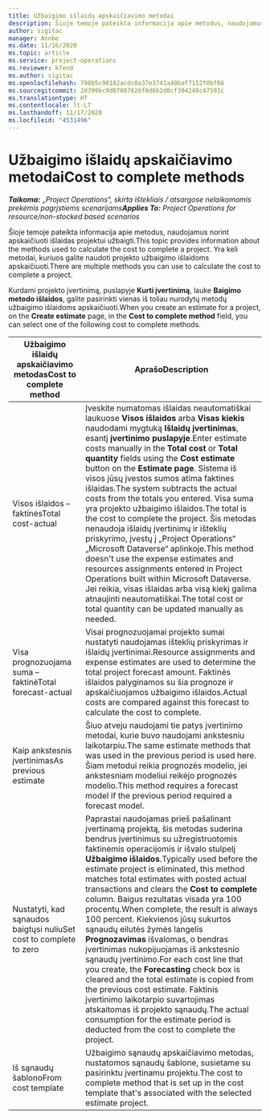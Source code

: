 ```yaml
---
title: Užbaigimo išlaidų apskaičiavimo metodai
description: Šioje temoje pateikta informacija apie metodus, naudojamus norint apskaičiuoti išlaidas projektui užbaigti.
author: sigitac
manager: Annbe
ms.date: 11/16/2020
ms.topic: article
ms.service: project-operations
ms.reviewer: kfend
ms.author: sigitac
ms.openlocfilehash: 790b5c98182acdc0a37e3741a40baf7152f0bf66
ms.sourcegitcommit: 2d399bc9d07807626f0d6b2d0cf304240c47591c
ms.translationtype: HT
ms.contentlocale: lt-LT
ms.lasthandoff: 11/17/2020
ms.locfileid: "4531496"
---
```

# <a name="cost-to-complete-methods"></a><span data-ttu-id="452b2-103">Užbaigimo išlaidų apskaičiavimo metodai</span><span class="sxs-lookup"><span data-stu-id="452b2-103">Cost to complete methods</span></span>

<span data-ttu-id="452b2-104">_**Taikoma:** „Project Operations“, skirta ištekliais / atsargose nelaikomomis prekėmis pagrįstiems scenarijams_</span><span class="sxs-lookup"><span data-stu-id="452b2-104">_**Applies To:** Project Operations for resource/non-stocked based scenarios_</span></span>

<span data-ttu-id="452b2-105">Šioje temoje pateikta informacija apie metodus, naudojamus norint apskaičiuoti išlaidas projektui užbaigti.</span><span class="sxs-lookup"><span data-stu-id="452b2-105">This topic provides information about the methods used to calculate the cost to complete a project.</span></span> <span data-ttu-id="452b2-106">Yra keli metodai, kuriuos galite naudoti projekto užbaigimo išlaidoms apskaičiuoti.</span><span class="sxs-lookup"><span data-stu-id="452b2-106">There are multiple methods you can use to calculate the cost to complete a project.</span></span> 

<span data-ttu-id="452b2-107">Kurdami projekto įvertinimą, puslapyje **Kurti įvertinimą**, lauke **Baigimo metodo išlaidos**, galite pasirinkti vienas iš toliau nurodytų metodų užbaigimo išlaidoms apskaičiuoti.</span><span class="sxs-lookup"><span data-stu-id="452b2-107">When you create an estimate for a project, on the **Create estimate** page, in the **Cost to complete method** field, you can select one of the following cost to complete methods.</span></span>

| <span data-ttu-id="452b2-108">Užbaigimo išlaidų apskaičiavimo metodas</span><span class="sxs-lookup"><span data-stu-id="452b2-108">Cost to complete method</span></span>    | <span data-ttu-id="452b2-109">Aprašo</span><span class="sxs-lookup"><span data-stu-id="452b2-109">Description</span></span>                                                                                                                                                                                                                                                                                                                                                                                                                                                                                        |
|------------------------------|----------------------------------------------------------------------------------------------------------------------------------------------------------------------------------------------------------------------------------------------------------------------------------------------------------------------------------------------------------------------------------------------------------------------------------------------------------------------------------------------------|
| <span data-ttu-id="452b2-110">Visos išlaidos – faktinės</span><span class="sxs-lookup"><span data-stu-id="452b2-110">Total cost-actual</span></span>            | <span data-ttu-id="452b2-111">Įveskite numatomas išlaidas neautomatiškai laukuose **Visos išlaidos** arba **Visas kiekis** naudodami mygtuką **Išlaidų įvertinimas**, esantį **įvertinimo puslapyje**.</span><span class="sxs-lookup"><span data-stu-id="452b2-111">Enter estimate costs manually in the **Total cost** or **Total quantity** fields using the **Cost estimate** button on the **Estimate page**.</span></span> <span data-ttu-id="452b2-112">Sistema iš visos jūsų įvestos sumos atima faktines išlaidas.</span><span class="sxs-lookup"><span data-stu-id="452b2-112">The system subtracts the actual costs from the totals you entered.</span></span> <span data-ttu-id="452b2-113">Visa suma yra projekto užbaigimo išlaidos.</span><span class="sxs-lookup"><span data-stu-id="452b2-113">The total is the cost to complete the project.</span></span> <span data-ttu-id="452b2-114">Šis metodas nenaudoja išlaidų įvertinimų ir išteklių priskyrimo, įvestų į „Project Operations“ „Microsoft Dataverse“ aplinkoje.</span><span class="sxs-lookup"><span data-stu-id="452b2-114">This method doesn't use the expense estimates and resources assignments entered in Project Operations built within Microsoft Dataverse.</span></span> <span data-ttu-id="452b2-115">Jei reikia, visas išlaidas arba visą kiekį galima atnaujinti neautomatiškai.</span><span class="sxs-lookup"><span data-stu-id="452b2-115">The total cost or total quantity can be updated manually as needed.</span></span>  |
| <span data-ttu-id="452b2-116">Visa prognozuojama suma – faktinė</span><span class="sxs-lookup"><span data-stu-id="452b2-116">Total forecast-actual</span></span>        | <span data-ttu-id="452b2-117">Visai prognozuojamai projekto sumai nustatyti naudojamas išteklių priskyrimas ir išlaidų įvertinimai.</span><span class="sxs-lookup"><span data-stu-id="452b2-117">Resource assignments and expense estimates are used to determine the total project forecast amount.</span></span> <span data-ttu-id="452b2-118">Faktinės išlaidos palyginamos su šia prognoze ir apskaičiuojamos užbaigimo išlaidos.</span><span class="sxs-lookup"><span data-stu-id="452b2-118">Actual costs are compared against this forecast to calculate the cost to complete.</span></span>                                                                                                                                                                                                                                                                          |
| <span data-ttu-id="452b2-119">Kaip ankstesnis įvertinimas</span><span class="sxs-lookup"><span data-stu-id="452b2-119">As previous estimate</span></span>         | <span data-ttu-id="452b2-120">Šiuo atveju naudojami tie patys įvertinimo metodai, kurie buvo naudojami ankstesniu laikotarpiu.</span><span class="sxs-lookup"><span data-stu-id="452b2-120">The same estimate methods that was used in the previous period is used here.</span></span> <span data-ttu-id="452b2-121">Šiam metodui reikia prognozės modelio, jei ankstesniam modeliui reikėjo prognozės modelio.</span><span class="sxs-lookup"><span data-stu-id="452b2-121">This method requires a forecast model if the previous period required a forecast model.</span></span>                                                                                                                                                                                                                                                                                                                           |
| <span data-ttu-id="452b2-122">Nustatyti, kad sąnaudos baigtųsi nuliu</span><span class="sxs-lookup"><span data-stu-id="452b2-122">Set cost to complete to zero</span></span> | <span data-ttu-id="452b2-123">Paprastai naudojamas prieš pašalinant įvertinamą projektą, šis metodas suderina bendrus įvertinimus su užregistruotomis faktinėmis operacijomis ir išvalo stulpelį **Užbaigimo išlaidos**.</span><span class="sxs-lookup"><span data-stu-id="452b2-123">Typically used before the estimate project is eliminated, this method matches total estimates with posted actual transactions and clears the **Cost to complete** column.</span></span> <span data-ttu-id="452b2-124">Baigus rezultatas visada yra 100 procentų.</span><span class="sxs-lookup"><span data-stu-id="452b2-124">When complete, the result is always 100 percent.</span></span> <span data-ttu-id="452b2-125">Kiekvienos jūsų sukurtos sąnaudų eilutės žymės langelis **Prognozavimas** išvalomas, o bendras įvertinimas nukopijuojamas iš ankstesnio sąnaudų įvertinimo.</span><span class="sxs-lookup"><span data-stu-id="452b2-125">For each cost line that you create, the **Forecasting** check box is cleared and the total estimate is copied from the previous cost estimate.</span></span> <span data-ttu-id="452b2-126">Faktinis įvertinimo laikotarpio suvartojimas atskaitomas iš projekto sąnaudų.</span><span class="sxs-lookup"><span data-stu-id="452b2-126">The actual consumption for the estimate period is deducted from the cost to complete the project.</span></span>              |
| <span data-ttu-id="452b2-127">Iš sąnaudų šablono</span><span class="sxs-lookup"><span data-stu-id="452b2-127">From cost template</span></span>           | <span data-ttu-id="452b2-128">Užbaigimo sąnaudų apskaičiavimo metodas, nustatomos sąnaudų šablone, susietame su pasirinktu įvertinamu projektu.</span><span class="sxs-lookup"><span data-stu-id="452b2-128">The cost to complete method that is set up in the cost template that's associated with the selected estimate project.</span></span>                                                                                                                                                                                                                                                                                                                                                                          |
